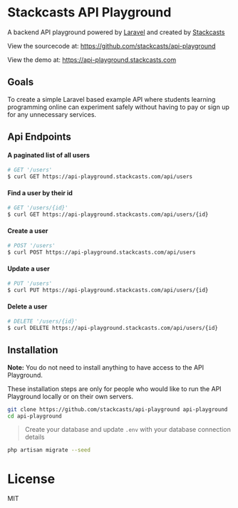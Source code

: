 # Stackcasts API Playground

A backend API playground powered by [Laravel](https://laravel.com) and created by [Stackcasts](https://www.stackcasts.com)

View the sourcecode at: https://github.com/stackcasts/api-playground

View the demo at: https://api-playground.stackcasts.com

## Goals

To create a simple Laravel based example API where students learning programming online can experiment safely without having to pay or sign up for any unnecessary services.

## Api Endpoints

#### A paginated list of all users

```sh
# GET '/users'
$ curl GET https://api-playground.stackcasts.com/api/users
```

#### Find a user by their id

```sh
# GET '/users/{id}'
$ curl GET https://api-playground.stackcasts.com/api/users/{id}
```

#### Create a user

```sh
# POST '/users'
$ curl POST https://api-playground.stackcasts.com/api/users
```

#### Update a user

```sh
# PUT '/users'
$ curl PUT https://api-playground.stackcasts.com/api/users/{id}
```

#### Delete a user

```sh
# DELETE '/users/{id}'
$ curl DELETE https://api-playground.stackcasts.com/api/users/{id}
```

## Installation

**Note:** You do not need to install anything to have access to the API Playground.

These installation steps are only for people who would like to run the API Playground locally or on their own servers.

```sh
git clone https://github.com/stackcasts/api-playground api-playground
cd api-playground
```

> Create your database and update `.env` with your database connection details

```sh
php artisan migrate --seed
```

# License

MIT
